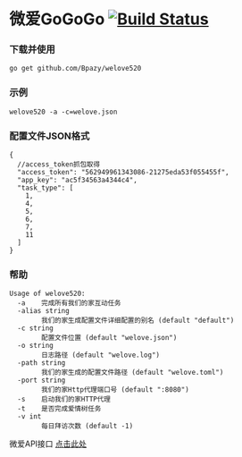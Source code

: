 微爱GoGoGo [![Build Status](https://travis-ci.org/Bpazy/welove520.svg?branch=master)](https://travis-ci.org/Bpazy/welove520)
=============

### 下载并使用
```
go get github.com/Bpazy/welove520
```

### 示例
```
welove520 -a -c=welove.json
```

### 配置文件JSON格式
```
{
  //access_token抓包取得
  "access_token": "562949961343086-21275eda53f055455f",
  "app_key": "ac5f34563a4344c4",
  "task_type": [
    1,
    4,
    5,
    6,
    7,
    11
  ]
}
```

### 帮助
```
Usage of welove520:
  -a    完成所有我们的家互动任务
  -alias string
        我们的家生成配置文件详细配置的别名 (default "default")
  -c string
        配置文件位置 (default "welove.json")
  -o string
        日志路径 (default "welove.log")
  -path string
        我们的家生成的配置文件路径 (default "welove.toml")
  -port string
        我们的家Http代理端口号 (default ":8080")
  -s    启动我们的家HTTP代理
  -t    是否完成爱情树任务
  -v int
        每日拜访次数 (default -1)
```

微爱API接口 [点击此处](https://github.com/Bpazy/welove520/blob/master/API.md)

